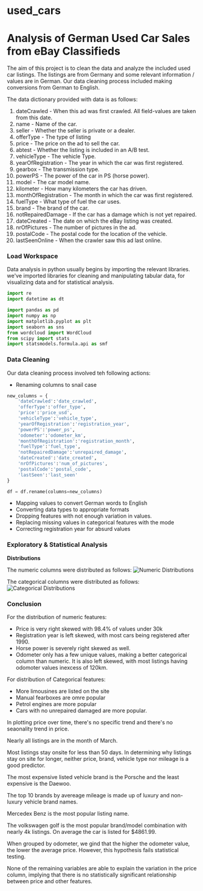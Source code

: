 # used_cars
# Analysis of German Used Car Sales from eBay Classifieds

The aim of this project is to clean the data and analyze the included used car listings. The listings are from Germany and some relevant information / values are in German. Our data cleaning process included making conversions from German to English. 

The data dictionary provided with data is as follows:

1. dateCrawled - When this ad was first crawled. All field-values are taken from this date.
2. name - Name of the car.
3. seller - Whether the seller is private or a dealer.
4. offerType - The type of listing
5. price - The price on the ad to sell the car.
6. abtest - Whether the listing is included in an A/B test.
7. vehicleType - The vehicle Type.
8. yearOfRegistration - The year in which the car was first registered.
9. gearbox - The transmission type.
10. powerPS - The power of the car in PS (horse power).
11. model - The car model name.
12. kilometer - How many kilometers the car has driven.
13. monthOfRegistration - The month in which the car was first registered.
14. fuelType - What type of fuel the car uses.
15. brand - The brand of the car.
16. notRepairedDamage - If the car has a damage which is not yet repaired.
17. dateCreated - The date on which the eBay listing was created.
18. nrOfPictures - The number of pictures in the ad.
19. postalCode - The postal code for the location of the vehicle.
20. lastSeenOnline - When the crawler saw this ad last online.

### Load Workspace

Data analysis in python usually begins by importing the relevant libraries. 
we've imported libraries for cleaning and manipulating tabular data, for visualizing data and for statistical analysis.

```python
import re
import datetime as dt

import pandas as pd
import numpy as np
import matplotlib.pyplot as plt
import seaborn as sns
from wordcloud import WordCloud
from scipy import stats
import statsmodels.formula.api as smf
```

### Data Cleaning

Our data cleaning process involved teh following actions:
* Renaming columns to snail case

```python
new_columns = {
    'dateCrawled':'date_crawled',  
    'offerType':'offer_type', 
    'price':'price_usd',
    'vehicleType':'vehicle_type', 
    'yearOfRegistration':'registration_year', 
    'powerPS':'power_ps', 
    'odometer':'odometer_km',
    'monthOfRegistration':'registration_month', 
    'fuelType':'fuel_type', 
    'notRepairedDamage':'unrepaired_damage', 
    'dateCreated':'date_created', 
    'nrOfPictures':'num_of_pictures', 
    'postalCode':'postal_code', 
    'lastSeen':'last_seen'
}

df = df.rename(columns=new_columns)
```

* Mapping values to convert German words to English
* Converting data types to appropriate formats
* Dropping features with not enough variation in values.
* Replacing missing values in categorical features with the mode
* Correcting registration year for absurd values


### Exploratory & Statistical Analysis

**Distributions**

The numeric columns were distributed as follows:
![Numeric Distributions](LINK)

The categorical columns were distributed as follows:
![Categorical Distributions](LINK)


### Conclusion

For the distribution of numeric features:
* Price is very right skewed with 98.4% of values under 30k
* Registration year is left skewed, with most cars being registered after 1990.
* Horse power is severely right skewed as well.
* Odometer only has a few unique values, making a better categorical column than numeric. It is also left skewed, with most listings having odomoter values inexcess of 120km.

For distribution of Categorical features:
* More limousines are listed on the site
* Manual fearboxes are omre popular
* Petrol engines are more popular
* Cars with no unrepaired damaged are more popular.

In plotting price over time, there's no specific trend and there's no seaonality trend in price.

Nearly all listings are in the month of March.

Most listings stay onsite for less than 50 days. In determining why listings stay on site for longer, neither price, brand, vehicle type nor mileage is a good predictor.

The most expensive listed vehicle brand is the Porsche and the least expensive is the Daewoo.

The top 10 brands by avereage mileage is made up of luxury and non-luxury vehicle brand names.

Mercedex Benz is the most popular listing name.

The volkswagen golf is the most popular brand/model combination with nearly 4k listings. On average the car is listed for $4861.99.

When grouped by odometer, we gind that the higher the odometer value, the lower the average price. However, this hypothesis fails statistical testing.

None of the remaining variables are able to explain the variation in the price column, implying that there is no statistically significant relationship between price and other features. 

